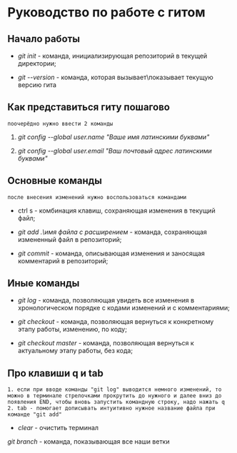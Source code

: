 # Руководство по работе с гитом

## Начало работы

* *git init* - команда, инициализирующая репозиторий в текущей директории;

* *git --version* - команда, которая вызывает\показывает текущую версию гита

## Как представиться гиту пошагово

    поочерёдно нужно ввести 2 команды

1. *git config --global user.name "Ваше имя латинскими буквами"*

2. *git config --global user.email "Ваш почтовый адрес латинскими буквами"*

## Основные команды

    после внесения изменений нужно воспользоваться командами

* ctrl s - комбинация клавиш, сохраняющая изменения в текущий файл;

* *git add .\имя файла с расширением* - команда, сохраняющая измененный файл в репозиторий;

* *git commit* - команда, описывающая изменения и заносящая комментарий в репозиторий;

## Иные команды

* *git log* - команда, позволяющая увидеть все изменения в хронологическом порядке с кодами изменений и с комментариями;

* *git checkout* - команда, позволяющая вернуться к конкретному этапу работы, изменению, по коду;

* *git checkout master* - команда, позволяющая вернуться к актуальному этапу работы, без кода;

## Про клавиши q и tab

    1. если при вводе команды "git log" выводится немного изменений, то можно в терминале стрелочками прокрутить до нужного и далее вниз до появления END, чтобы вновь запустить командную строку, надо нажать q
    2. tab - помогает дописывать интуитивно нужное название файла при команде "git add"

* *clear* - очистить терминал

*git branch* - команда, показывающая все наши ветки
